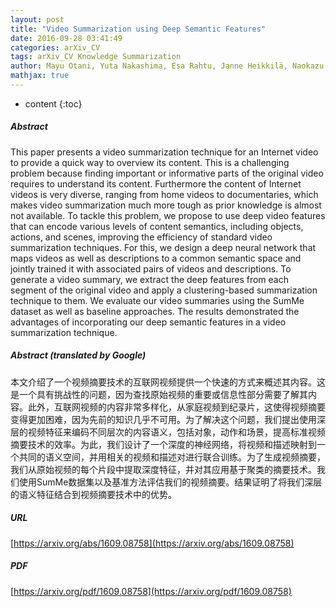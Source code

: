 ```yaml
---
layout: post
title: "Video Summarization using Deep Semantic Features"
date: 2016-09-28 03:41:49
categories: arXiv_CV
tags: arXiv_CV Knowledge Summarization
author: Mayu Otani, Yuta Nakashima, Esa Rahtu, Janne Heikkilä, Naokazu Yokoya
mathjax: true
---
```


* content
{:toc}

##### Abstract
This paper presents a video summarization technique for an Internet video to provide a quick way to overview its content. This is a challenging problem because finding important or informative parts of the original video requires to understand its content. Furthermore the content of Internet videos is very diverse, ranging from home videos to documentaries, which makes video summarization much more tough as prior knowledge is almost not available. To tackle this problem, we propose to use deep video features that can encode various levels of content semantics, including objects, actions, and scenes, improving the efficiency of standard video summarization techniques. For this, we design a deep neural network that maps videos as well as descriptions to a common semantic space and jointly trained it with associated pairs of videos and descriptions. To generate a video summary, we extract the deep features from each segment of the original video and apply a clustering-based summarization technique to them. We evaluate our video summaries using the SumMe dataset as well as baseline approaches. The results demonstrated the advantages of incorporating our deep semantic features in a video summarization technique.

##### Abstract (translated by Google)
本文介绍了一个视频摘要技术的互联网视频提供一个快速的方式来概述其内容。这是一个具有挑战性的问题，因为查找原始视频的重要或信息性部分需要了解其内容。此外，互联网视频的内容非常多样化，从家庭视频到纪录片，这使得视频摘要变得更加困难，因为先前的知识几乎不可用。为了解决这个问题，我们提出使用深层的视频特征来编码不同层次的内容语义，包括对象，动作和场景，提高标准视频摘要技术的效率。为此，我们设计了一个深度的神经网络，将视频和描述映射到一个共同的语义空间，并用相关的视频和描述对进行联合训练。为了生成视频摘要，我们从原始视频的每个片段中提取深度特征，并对其应用基于聚类的摘要技术。我们使用SumMe数据集以及基准方法评估我们的视频摘要。结果证明了将我们深层的语义特征结合到视频摘要技术中的优势。

##### URL
[https://arxiv.org/abs/1609.08758](https://arxiv.org/abs/1609.08758)

##### PDF
[https://arxiv.org/pdf/1609.08758](https://arxiv.org/pdf/1609.08758)

